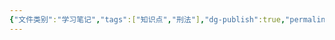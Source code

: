 ```yaml
---
{"文件类别":"学习笔记","tags":["知识点","刑法"],"dg-publish":true,"permalink":"/运行杂/模板/知识点模板/","dgPassFrontmatter":true,"created":"2024-07-03T12:50:45.273+08:00","updated":"2024-10-29T14:23:41.335+08:00"}
---
```


